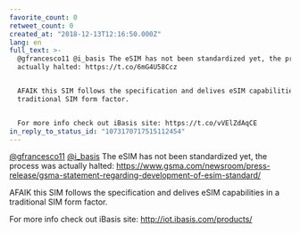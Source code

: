 ```yaml
---
favorite_count: 0
retweet_count: 0
created_at: "2018-12-13T12:16:50.000Z"
lang: en
full_text: >-
  @gfrancesco11 @i_basis The eSIM has not been standardized yet, the process was
  actually halted: https://t.co/6mG4U58Ccz


  AFAIK this SIM follows the specification and delives eSIM capabilities in a
  traditional SIM form factor.


  For more info check out iBasis site: https://t.co/vVElZdAqCE
in_reply_to_status_id: "1073170717515112454"
---
```


[@gfrancesco11](https://twitter.com/gfrancesco11)
[@i_basis](https://twitter.com/i_basis) The eSIM has not been standardized yet,
the process was actually halted:
<https://www.gsma.com/newsroom/press-release/gsma-statement-regarding-development-of-esim-standard/>

AFAIK this SIM follows the specification and delives eSIM capabilities in a
traditional SIM form factor.

For more info check out iBasis site: <http://iot.ibasis.com/products/>
